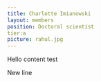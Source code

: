 ```yaml
---
title: Charlotte Imianowski
layout: members
position: Doctoral scientist
tier:a
picture: rahul.jpg
---
```


Hello content test

New line

